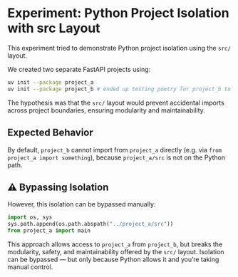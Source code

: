 # Experiment: Python Project Isolation with src Layout

This experiment tried to demonstrate Python project isolation using the `src/` layout.

We created two separate FastAPI projects using:

```sh
uv init --package project_a
uv init --package project_b # ended up testing poetry for project_b to reproduce my setup
```

The hypothesis was that the `src/` layout would prevent accidental imports across project boundaries, ensuring modularity and maintainability.

## Expected Behavior

By default, `project_b` cannot import from `project_a` directly (e.g. via `from project_a import something`), because `project_a/src` is not on the Python path.

## ⚠️ Bypassing Isolation

However, this isolation can be bypassed manually:

```python
import os, sys
sys.path.append(os.path.abspath("../project_a/src"))
from project_a import main
```

This approach allows access to `project_a` from `project_b`, but breaks the modularity, safety, and maintainability offered by the `src/` layout.
Isolation can be bypassed — but only because Python allows it and you’re taking manual control.
